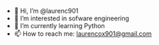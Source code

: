- 👋 Hi, I’m @laurenc901
- 👀 I’m interested in sofware engineering
- 🌱 I’m currently learning Python
- 📫 How to reach me: laurencox901@gmail.com

<!---
laurenc901/laurenc901 is a ✨ special ✨ repository because its `README.md` (this file) appears on your GitHub profile.
You can click the Preview link to take a look at your changes.
--->
